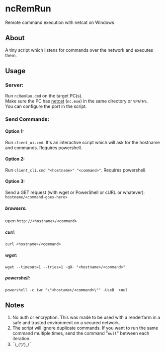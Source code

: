# ncRemRun
Remote command execution with netcat on Windows

## About
A tiny script which listens for commands over the network and executes them.

## Usage  
### Server:  
Run `ncRemRun.cmd` on the target PC(s).  
Make sure the PC has [netcat](https://github.com/aaviator42/netcat-for-windows) (`nc.exe`) in the same directory or `%PATH%`.  
You can configure the port in the script.

### Send Commands:
#### Option 1:
Run `client_ui.cmd`. It's an interactive script which will ask for the hostname and commands. Requires powershell.

#### Option 2:
Run `client_cli.cmd "<hostname>" "<command>"`. Requires powershell.

#### Option 3:
Send a GET request (with wget or PowerShell or cURL or whatever):  
`hostname/<command-goes-here>`

##### browsers:
open `http://<hostname>/<command>`

##### curl:
`curl <hostname>/<command>`

##### wget:
`wget --timeout=1 --tries=1 -qO- "<hostname>/<command>"`

##### powershell:
`powershell -c iwr "\"<hostame>/<command>\"" -UseB  >nul`

## Notes
1. No auth or encryption. This was made to be used with a renderfarm in a safe and trusted environment on a secured network.  
2. The script will ignore duplicate commands. If you want to run the same command multiple times, send the command "`null`" between each iteration.  
3. ¯\\\_(ツ)_/¯
